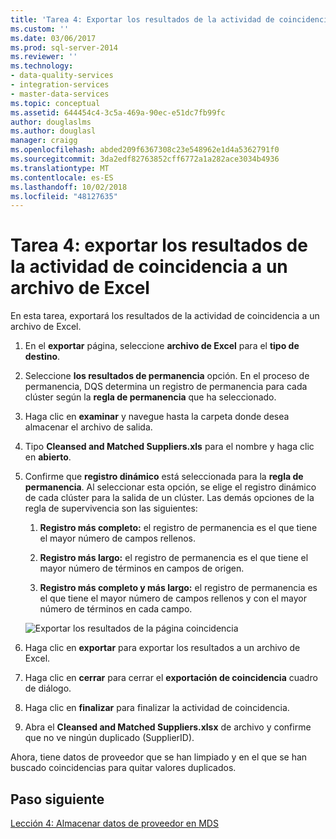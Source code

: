 ```yaml
---
title: 'Tarea 4: Exportar los resultados de la actividad de coincidencia a un archivo de Excel | Microsoft Docs'
ms.custom: ''
ms.date: 03/06/2017
ms.prod: sql-server-2014
ms.reviewer: ''
ms.technology:
- data-quality-services
- integration-services
- master-data-services
ms.topic: conceptual
ms.assetid: 644454c4-3c5a-469a-90ec-e51dc7fb99fc
author: douglaslms
ms.author: douglasl
manager: craigg
ms.openlocfilehash: abded209f6367308c23e548962e1d4a5362791f0
ms.sourcegitcommit: 3da2edf82763852cff6772a1a282ace3034b4936
ms.translationtype: MT
ms.contentlocale: es-ES
ms.lasthandoff: 10/02/2018
ms.locfileid: "48127635"
---
```

# <a name="task-4-exporting-the-results-from-matching-activity-to-an-excel-file"></a>Tarea 4: exportar los resultados de la actividad de coincidencia a un archivo de Excel
  En esta tarea, exportará los resultados de la actividad de coincidencia a un archivo de Excel.  
  
1.  En el **exportar** página, seleccione **archivo de Excel** para el **tipo de destino**.  
  
2.  Seleccione **los resultados de permanencia** opción. En el proceso de permanencia, DQS determina un registro de permanencia para cada clúster según la **regla de permanencia** que ha seleccionado.  
  
3.  Haga clic en **examinar** y navegue hasta la carpeta donde desea almacenar el archivo de salida.  
  
4.  Tipo **Cleansed and Matched Suppliers.xls** para el nombre y haga clic en **abierto**.  
  
5.  Confirme que **registro dinámico** está seleccionada para la **regla de permanencia**. Al seleccionar esta opción, se elige el registro dinámico de cada clúster para la salida de un clúster. Las demás opciones de la regla de supervivencia son las siguientes:  
  
    1.  **Registro más completo:** el registro de permanencia es el que tiene el mayor número de campos rellenos.  
  
    2.  **Registro más largo:** el registro de permanencia es el que tiene el mayor número de términos en campos de origen.  
  
    3.  **Registro más completo y más largo:** el registro de permanencia es el que tiene el mayor número de campos rellenos y con el mayor número de términos en cada campo.  
  
     ![Exportar los resultados de la página coincidencia](../../2014/tutorials/media/et-exportingtheresultsfrommatoanexcelfile.jpg "exportar los resultados de la página coincidencia")  
  
6.  Haga clic en **exportar** para exportar los resultados a un archivo de Excel.  
  
7.  Haga clic en **cerrar** para cerrar el **exportación de coincidencia** cuadro de diálogo.  
  
8.  Haga clic en **finalizar** para finalizar la actividad de coincidencia.  
  
9. Abra el **Cleansed and Matched Suppliers.xlsx** de archivo y confirme que no ve ningún duplicado (SupplierID).  
  
 Ahora, tiene datos de proveedor que se han limpiado y en el que se han buscado coincidencias para quitar valores duplicados.  
  
## <a name="next-step"></a>Paso siguiente  
 [Lección 4: Almacenar datos de proveedor en MDS](../../2014/tutorials/lesson-4-storing-supplier-data-in-mds.md)  
  
  
